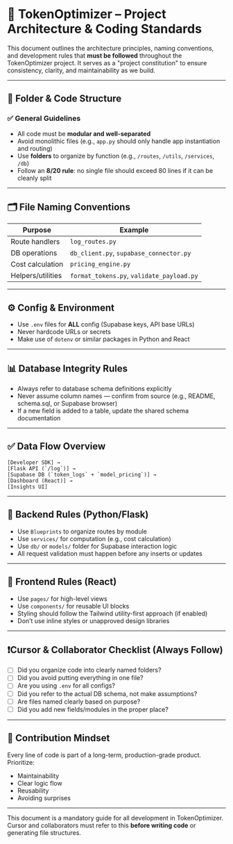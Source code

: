 
# 📐 TokenOptimizer – Project Architecture & Coding Standards

This document outlines the architecture principles, naming conventions, and development rules that **must be followed** throughout the TokenOptimizer project. It serves as a "project constitution" to ensure consistency, clarity, and maintainability as we build.

---

## 🧱 Folder & Code Structure

### ✅ General Guidelines
- All code must be **modular and well-separated**
- Avoid monolithic files (e.g., `app.py` should only handle app instantiation and routing)
- Use **folders** to organize by function (e.g., `/routes`, `/utils`, `/services`, `/db`)
- Follow an **8/20 rule**: no single file should exceed 80 lines if it can be cleanly split

---

## 🗂️ File Naming Conventions

| Purpose | Example |
|---------|---------|
| Route handlers | `log_routes.py` |
| DB operations | `db_client.py`, `supabase_connector.py` |
| Cost calculation | `pricing_engine.py` |
| Helpers/utilities | `format_tokens.py`, `validate_payload.py` |

---

## ⚙️ Config & Environment

- Use `.env` files for **ALL** config (Supabase keys, API base URLs)
- Never hardcode URLs or secrets
- Make use of `dotenv` or similar packages in Python and React

---

## 📊 Database Integrity Rules

- Always refer to database schema definitions explicitly
- Never assume column names — confirm from source (e.g., README, schema.sql, or Supabase browser)
- If a new field is added to a table, update the shared schema documentation

---

## ✅ Data Flow Overview

```
[Developer SDK] → 
[Flask API (`/log`)] → 
[Supabase DB (`token_logs` + `model_pricing`)] → 
[Dashboard (React)] → 
[Insights UI]
```

---

## 🔧 Backend Rules (Python/Flask)

- Use `Blueprints` to organize routes by module
- Use `services/` for computation (e.g., cost calculation)
- Use `db/` or `models/` folder for Supabase interaction logic
- All request validation must happen before any inserts or updates

---

## 🧩 Frontend Rules (React)

- Use `pages/` for high-level views
- Use `components/` for reusable UI blocks
- Styling should follow the Tailwind utility-first approach (if enabled)
- Don’t use inline styles or unapproved design libraries

---

## ❗Cursor & Collaborator Checklist (Always Follow)

- [ ] Did you organize code into clearly named folders?
- [ ] Did you avoid putting everything in one file?
- [ ] Are you using `.env` for all configs?
- [ ] Did you refer to the actual DB schema, not make assumptions?
- [ ] Are files named clearly based on purpose?
- [ ] Did you add new fields/modules in the proper place?

---

## 🤝 Contribution Mindset

Every line of code is part of a long-term, production-grade product. Prioritize:
- Maintainability
- Clear logic flow
- Reusability
- Avoiding surprises

---

This document is a mandatory guide for all development in TokenOptimizer. Cursor and collaborators must refer to this **before writing code** or generating file structures.

